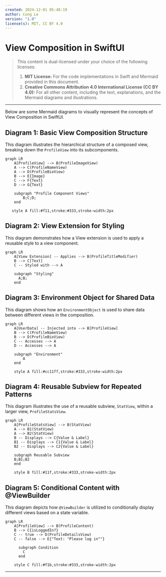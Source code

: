 ```yaml
---
created: 2024-12-01 05:48:19
author: Cong Le
version: "1.0"
license(s): MIT, CC BY 4.0
---
```



# View Composition in SwiftUI
> This content is dual-licensed under your choice of the following licenses:
> 1.  **MIT License:** For the code implementations in Swift and Mermaid provided in this document.
> 2.  **Creative Commons Attribution 4.0 International License (CC BY 4.0):** For all other content, including the text, explanations, and the Mermaid diagrams and illustrations.

---

Below are some Mermaid diagrams to visually represent the concepts of View Composition in SwiftUI.

## Diagram 1: Basic View Composition Structure

This diagram illustrates the hierarchical structure of a composed view, breaking down the `ProfileView` into its subcomponents.

```mermaid
graph LR
    A[ProfileView] --> B(ProfileImageView)
    A --> C(ProfileNameView)
    A --> D(ProfileBioView)
    B --> E{Image}
    C --> F{Text}
    D --> G{Text}
    
    subgraph "Profile Component Views"
        B;C;D;
    end
    
   style A fill:#f11,stroke:#333,stroke-width:2px
```

## Diagram 2: View Extension for Styling

This diagram demonstrates how a View extension is used to apply a reusable style to a view component.

```mermaid
graph LR
    A[View Extension] -- Applies --> B(ProfileTitleModifier)
    B --> C[Text]
    C -- Styled with --> A
    
    subgraph "Styling"
      A;B;
    end

```

## Diagram 3: Environment Object for Shared Data

This diagram shows how an `EnvironmentObject` is used to share data between different views in the composition.

```mermaid
graph LR
    A[UserData] -- Injected into --> B[ProfileView]
    B --> C(ProfileNameView)
    B --> D(ProfileBioView)
    C -- Accesses --> A
    D -- Accesses --> A
    
    subgraph "Environment"
        A
    end
    
    style A fill:#cc11ff,stroke:#333,stroke-width:2px

```

## Diagram 4: Reusable Subview for Repeated Patterns

This diagram illustrates the use of a reusable subview, `StatView`, within a larger view, `ProfileStatsView`.

```mermaid
graph LR
    A[ProfileStatsView] --> B(StatView)
    A --> B1(StatView)
    A --> B2(StatView)
    B -- Displays --> C{Value & Label}
    B1 -- Displays --> C1{Value & Label}
    B2 -- Displays --> C2{Value & Label}
    
    subgraph Reusable Subview
    B;B1;B2
    end
    
    style B fill:#11f,stroke:#333,stroke-width:2px
```

## Diagram 5: Conditional Content with @ViewBuilder

This diagram depicts how `@ViewBuilder` is utilized to conditionally display different views based on a state variable.

```mermaid
graph LR
    A[ProfileView] --> B(ProfileContent)
    B --> C{isLoggedIn?}
    C -- true --> D(ProfileDetailsView)
    C -- false --> E{"Text: "Please log in""}

      subgraph Condition
        C
      end
        
    style C fill:#f1b,stroke:#333,stroke-width:2px
```
---
